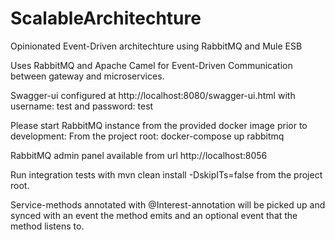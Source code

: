# ScalableArchitechture
Opinionated Event-Driven architechture using RabbitMQ and Mule ESB



Uses RabbitMQ and Apache Camel for Event-Driven Communication between gateway and microservices.

Swagger-ui configured at http://localhost:8080/swagger-ui.html
with username: test and password: test

Please start RabbitMQ instance from the provided docker image prior to development:
From the project root: docker-compose up rabbitmq

RabbitMQ admin panel available from url http://localhost:8056

Run integration tests with mvn clean install -DskipITs=false from the project root. 

Service-methods annotated with @Interest-annotation will be picked up
and synced with an event the method emits and an optional event that the method listens to.
